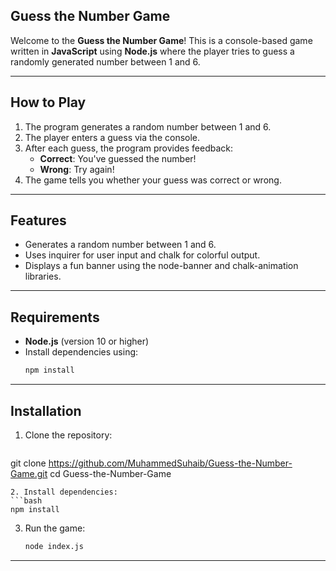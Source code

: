 ## Guess the Number Game  

Welcome to the **Guess the Number Game**! This is a console-based game written in **JavaScript** using **Node.js** where the player tries to guess a randomly generated number between 1 and 6.  

---

## How to Play  

1. The program generates a random number between 1 and 6.
2. The player enters a guess via the console.
3. After each guess, the program provides feedback:
   - **Correct**: You've guessed the number!
   - **Wrong**: Try again!
4. The game tells you whether your guess was correct or wrong.

---

## Features  

- Generates a random number between 1 and 6.
- Uses inquirer for user input and chalk for colorful output.
- Displays a fun banner using the node-banner and chalk-animation libraries.

---

## Requirements  

- **Node.js** (version 10 or higher)  
- Install dependencies using:
   ```bash
   npm install
   ```

---

## Installation  

1. Clone the repository:  
   ```bash  
  git clone https://github.com/MuhammedSuhaib/Guess-the-Number-Game.git
cd Guess-the-Number-Game  
   ```
2. Install dependencies:  
   ```bash  
   npm install  
   ```
3. Run the game:  
   ```bash  
   node index.js  
   ```

---
